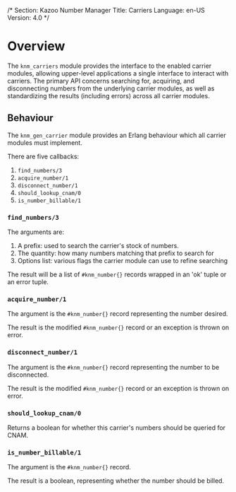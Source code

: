 /*
Section: Kazoo Number Manager
Title: Carriers
Language: en-US
Version: 4.0
*/

# Overview

The `knm_carriers` module provides the interface to the enabled carrier modules, allowing upper-level applications a single interface to interact with carriers. The primary API concerns searching for, acquiring, and disconnecting numbers from the underlying carrier modules, as well as standardizing the results (including errors) across all carrier modules.

## Behaviour

The `knm_gen_carrier` module provides an Erlang behaviour which all carrier modules must implement.

There are five callbacks:

1. `find_numbers/3`
2. `acquire_number/1`
3. `disconnect_number/1`
4. `should_lookup_cnam/0`
5. `is_number_billable/1`

### `find_numbers/3`

The arguments are:

1. A prefix: used to search the carrier's stock of numbers.
2. The quantity: how many numbers matching that prefix to search for
3. Options list: various flags the carrier module can use to refine searching

The result will be a list of `#knm_number{}` records wrapped in an 'ok' tuple or an error tuple.

### `acquire_number/1`

The argument is the `#knm_number{}` record representing the number desired.

The result is the modified `#knm_number{}` record or an exception is thrown on error.

### `disconnect_number/1`

The argument is the `#knm_number{}` record representing the number to be disconnected.

The result is the modified `#knm_number{}` record or an exception is thrown on error.

### `should_lookup_cnam/0`

Returns a boolean for whether this carrier's numbers should be queried for CNAM.

### `is_number_billable/1`

The argument is the `#knm_number{}` record.

The result is a boolean, representing whether the number should be billed.
